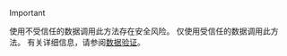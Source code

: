 > [!IMPORTANT]
> 使用不受信任的数据调用此方法存在安全风险。 仅使用受信任的数据调用此方法。 有关详细信息，请参阅[数据验证](https://www.owasp.org/index.php/Data_Validation)。